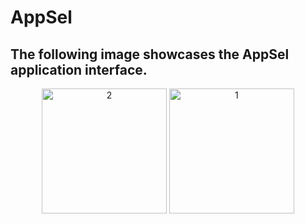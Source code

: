 # AppSel
## The following image showcases the AppSel application interface.
<p align=center>
  <img src="https://github.com/Chlunidia/AppSel/assets/115222445/d093c2c1-c7de-4ece-935b-7f12fbc10c99" alt="2" width="200">
  <img src="https://github.com/Chlunidia/AppSel/assets/115222445/56ebde21-7663-4bdd-b131-3f0f486198aa" alt="1" width="200">
</p>
